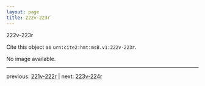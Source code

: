 ```yaml
---
layout: page
title: 222v-223r
---
```


222v-223r

Cite this object as `urn:cite2:hmt:msB.v1:222v-223r`.

No image available. 



---

previous: [221v-222r](../221v-222r/) | next: [223v-224r](../223v-224r/)